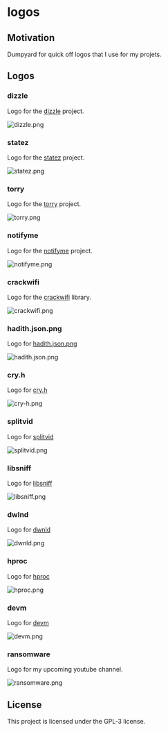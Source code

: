 # logos

## Motivation

Dumpyard for quick off logos that I use for my projets.

## Logos

### dizzle

Logo for the [dizzle](https://github.com/4thel00z/dizzle) project.

![dizzle.png](https://raw.githubusercontent.com/4thel00z/logos/master/dizzle.png)

### statez

Logo for the [statez](https://github.com/4thel00z/statez) project.

![statez.png](https://raw.githubusercontent.com/4thel00z/logos/master/statez.png)

### torry

Logo for the [torry](https://github.com/4thel00z/torry) project.

![torry.png](https://raw.githubusercontent.com/4thel00z/logos/master/torry.png)

### notifyme

Logo for the [notifyme](https://github.com/4thel00z/notifyme) project.

![notifyme.png](https://raw.githubusercontent.com/4thel00z/logos/master/notifyme.png)


### crackwifi

Logo for the [crackwifi](https://github.com/4thel00z/crackwifi) library.

![crackwifi.png](https://raw.githubusercontent.com/4thel00z/logos/master/crackwifi.png)

### hadith.json.png

Logo for [hadith.json.png](https://github.com/4thel00z/hadith.json)

![hadith.json.png](https://raw.githubusercontent.com/4thel00z/logos/master/hadith.json.png)

### cry.h

Logo for [cry.h](https://github.com/4thel00z/cry.h)

![cry-h.png](https://raw.githubusercontent.com/4thel00z/logos/master/cry-h.png)


### splitvid

Logo for [splitvid](https://github.com/4thel00z/splitvid)

![splitvid.png](https://raw.githubusercontent.com/4thel00z/logos/master/splitvid.png)

### libsniff

Logo for [libsniff](https://github.com/4thel00z/libsniff)

![libsniff.png](https://raw.githubusercontent.com/4thel00z/logos/master/libsniff.png)

### dwlnd

Logo for [dwnld](https://github.com/4thel00z/dwnld)

![dwnld.png](https://raw.githubusercontent.com/4thel00z/logos/master/dwnld.png)

### hproc

Logo for [hproc](https://github.com/4thel00z/hproc)

![hproc.png](https://raw.githubusercontent.com/4thel00z/logos/master/hproc.png)

### devm

Logo for [devm](https://github.com/4thel00z/devm)

![devm.png](https://raw.githubusercontent.com/4thel00z/logos/master/devm.png)

### ransomware

Logo for my upcoming youtube channel.

![ransomware.png](https://raw.githubusercontent.com/4thel00z/logos/master/ransomware.png)

## License

This project is licensed under the GPL-3 license.

